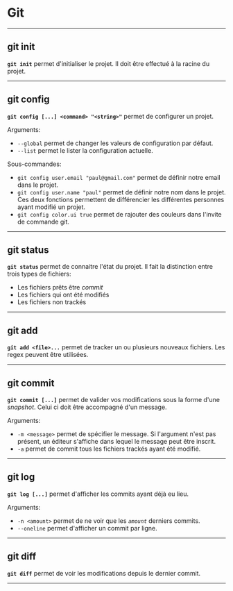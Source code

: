 # Git

---

## git init

**`git init`** permet d'initialiser le projet. Il doit être effectué à la racine du projet.

---

## git config

**`git config [...] <command> "<string>"`** permet de configurer un projet. 

Arguments:

- `--global` permet de changer les valeurs de configuration par défaut.
- `--list` permet le lister la configuration actuelle.

Sous-commandes:

- `git config user.email "paul@gmail.com"` permet de définir notre email dans le projet.
- `git config user.name "paul"` permet de définir notre nom dans le projet. Ces deux fonctions permettent de différencier les différentes personnes ayant modifié un projet.
- `git config color.ui true` permet de rajouter des couleurs dans l'invite de commande git.

---

## git status

**`git status`** permet de connaitre l'état du projet. Il fait la distinction entre trois types de fichiers:

- Les fichiers prêts être *commit*
- Les fichiers qui ont été modifiés
- Les fichiers non trackés

---

## git add

**`git add <file>...`** permet de tracker un ou plusieurs nouveaux fichiers. Les regex peuvent être utilisées.

---

## git commit

**`git commit [...]`** permet de valider vos modifications sous la forme d'une *snapshot*. Celui ci doit être accompagné d'un message. 

Arguments:

- `-m <message>` permet de spécifier le message. Si l'argument n'est pas présent, un éditeur s'affiche dans lequel le message peut être inscrit.
- `-a` permet de commit tous les fichiers trackés ayant été modifié.

---

## git log

**`git log [...]`** permet d'afficher les commits ayant déjà eu lieu.

Arguments:

- `-n <amount>` permet de ne voir que les *`amount`* derniers commits.
- `--oneline` permet d'afficher un commit par ligne.

---

## git diff

**`git diff`** permet de voir les modifications depuis le dernier commit.

---

